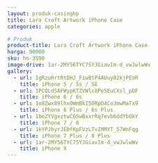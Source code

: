 ```yaml
---
layout: produk-casinghp
title: Lara Croft Artwork iPhone Case
categories: apple

# Produk
product-title: Lara Croft Artwork iPhone Case
harga: 90000
sku: hn-3590
image-drive: 1ar-2MY56TYC75YJGiavIm-d_vwJwlwWv
gallery:
  - url: 1gRzuRrtRtDHJ_FiwBtP4AUuy82kjPEoR
    title: iPhone 5 / 5s / SE
  - url: 1PCQLdSAFWypKTZVWlc8Pe5EuCXsl_pDF
    title: iPhone 6 / 6s
  - url: 1o8Zwx89lhxOWmBkI5ORpO4CoJmwMaTx9
    title: iPhone 6 Plus / 6s Plus
  - url: 1beZYVgxztwC6SwBxxrRq7evb6ddYbOkY
    title: iPhone 7 / 8
  - url: 1kYPJhyrJEDfKpFVzLTvIMMYT_57WnFqg
    title: iPhone 7 Plus / 8 Plus
  - url: 1ar-2MY56TYC75YJGiavIm-d_vwJwlwWv
    title: iPhone X
---
```

